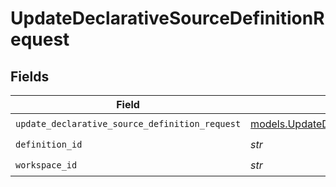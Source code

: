 # UpdateDeclarativeSourceDefinitionRequest


## Fields

| Field                                                                                                    | Type                                                                                                     | Required                                                                                                 | Description                                                                                              |
| -------------------------------------------------------------------------------------------------------- | -------------------------------------------------------------------------------------------------------- | -------------------------------------------------------------------------------------------------------- | -------------------------------------------------------------------------------------------------------- |
| `update_declarative_source_definition_request`                                                           | [models.UpdateDeclarativeSourceDefinitionRequest](../models/updatedeclarativesourcedefinitionrequest.md) | :heavy_check_mark:                                                                                       | N/A                                                                                                      |
| `definition_id`                                                                                          | *str*                                                                                                    | :heavy_check_mark:                                                                                       | N/A                                                                                                      |
| `workspace_id`                                                                                           | *str*                                                                                                    | :heavy_check_mark:                                                                                       | N/A                                                                                                      |